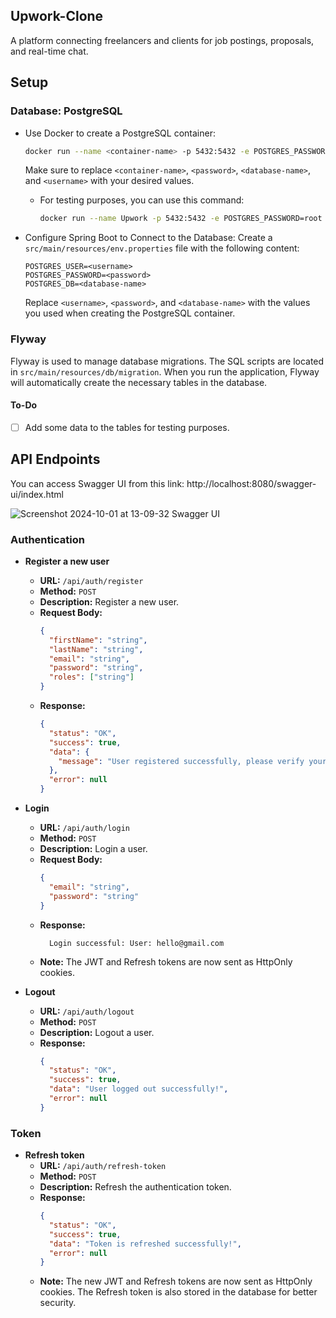 ## Upwork-Clone

A platform connecting freelancers and clients for job postings, proposals, and real-time chat.

## Setup

### Database: PostgreSQL

- Use Docker to create a PostgreSQL container:
    ```bash
    docker run --name <container-name> -p 5432:5432 -e POSTGRES_PASSWORD=<password> -e POSTGRES_DB=<database-name> -e POSTGRES_USER=<username> -d postgres
    ```
  Make sure to replace `<container-name>`, `<password>`, `<database-name>`, and `<username>` with your desired values.
    - For testing purposes, you can use this command:
      ```bash
      docker run --name Upwork -p 5432:5432 -e POSTGRES_PASSWORD=root -e POSTGRES_DB=upwork -e POSTGRES_USER=postgres -d postgres
      ```

- Configure Spring Boot to Connect to the Database:
  Create a `src/main/resources/env.properties` file with the following content:
    ```properties
   POSTGRES_USER=<username>
   POSTGRES_PASSWORD=<password>
   POSTGRES_DB=<database-name>
    ```
  Replace `<username>`, `<password>`, and `<database-name>` with the values you used when creating the PostgreSQL container.

### Flyway

Flyway is used to manage database migrations. The SQL scripts are located in `src/main/resources/db/migration`. When you run the application, Flyway will automatically create the necessary tables in the database.

#### To-Do

- [ ] Add some data to the tables for testing purposes.

## API Endpoints

You can access Swagger UI from this link: http://localhost:8080/swagger-ui/index.html

![Screenshot 2024-10-01 at 13-09-32 Swagger UI](https://github.com/user-attachments/assets/4848fef9-31ff-4fc5-87c5-e1ac097360a0)

### Authentication

- **Register a new user**
    - **URL:** `/api/auth/register`
    - **Method:** `POST`
    - **Description:** Register a new user.
    - **Request Body:**
      ```json
      {
        "firstName": "string",
        "lastName": "string",
        "email": "string",
        "password": "string",
        "roles": ["string"]
      }
      ```
    - **Response:**
      ```json
      {
        "status": "OK",
        "success": true,
        "data": {
          "message": "User registered successfully, please verify your email"
        },
        "error": null
      }
      ```

- **Login**
    - **URL:** `/api/auth/login`
    - **Method:** `POST`
    - **Description:** Login a user.
    - **Request Body:**
      ```json
      {
        "email": "string",
        "password": "string"
      }
      ```
    - **Response:**
      ```
        Login successful: User: hello@gmail.com
      ```
    - **Note:** The JWT and Refresh tokens are now sent as HttpOnly cookies.

- **Logout**
    - **URL:** `/api/auth/logout`
    - **Method:** `POST`
    - **Description:** Logout a user.
    - **Response:**
      ```json
      {
        "status": "OK",
        "success": true,
        "data": "User logged out successfully!",
        "error": null
      }
      ```

### Token

- **Refresh token**
    - **URL:** `/api/auth/refresh-token`
    - **Method:** `POST`
    - **Description:** Refresh the authentication token.
    - **Response:**
      ```json
      {
        "status": "OK",
        "success": true,
        "data": "Token is refreshed successfully!",
        "error": null
      }
      ```
    - **Note:** The new JWT and Refresh tokens are now sent as HttpOnly cookies. The Refresh token is also stored in the database for better security.
